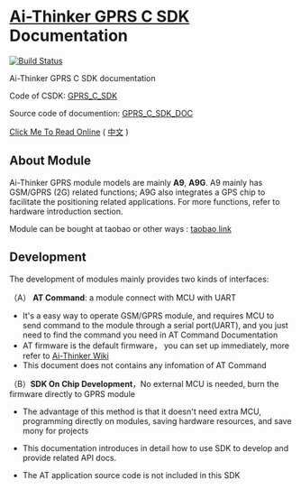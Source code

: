 [Ai-Thinker GPRS C SDK](https://github.com/Ai-Thinker-Open/GPRS-C-SDK) Documentation
======

[![Build Status](https://travis-ci.org/Ai-Thinker-Open/GPRS_C_SDK_DOC.svg?branch=en)](https://travis-ci.org/Ai-Thinker-Open/GPRS_C_SDK_DOC)

Ai-Thinker GPRS C SDK documentation


Code of CSDK: [GPRS_C_SDK](https://github.com/chayanforyou/GPRS_C_SDK)

Source code of documention: [GPRS_C_SDK_DOC](https://github.com/chayanforyou/GPRS_C_SDK_DOC)

[Click Me To Read Online](https://chayanforyou.github.io/GPRS_C_SDK_DOC/en) ( [中文](https://chayanforyou.github.io/GPRS_C_SDK_DOC/zh) )




## About Module

Ai-Thinker GPRS module models are mainly **A9**, **A9G**.
A9 mainly has GSM/GPRS (2G) related functions; A9G also integrates a GPS chip to facilitate the positioning related applications. For more functions, refer to hardware introduction section.

Module can be bought at taobao or other ways : [taobao link](https://anxinke.taobao.com/category-1303500786.htm?spm=2013.1.w5002-16491372996.5.3c354c53OwDR7Y&search=y&catName=GPRS%C4%A3%D7%E9%C7%F8)

## Development

The development of modules mainly provides two kinds of interfaces:

（A） **AT Command**: a module connect with  MCU with UART
   * It's a easy way to operate GSM/GPRS module, and requires MCU to send command to the module through a serial port(UART), and you just need to find the command you need in AT Command Documentation
   * AT firmware is the default firmware， you can set up immediately, more refer to [Ai-Thinker Wiki](http://wiki.ai-thinker.com/gprs)
   * This document does not contains any infomation of AT Command

（B）**SDK On Chip Development**，No external MCU is needed, burn the firmware directly to GPRS module

* The advantage of this method is that it doesn't need extra MCU, programming directly on modules, saving hardware resources, and save mony for projects

* This documentation introduces in detail how to use SDK to develop and provide related API docs.

* The AT application source code is not included in this SDK


